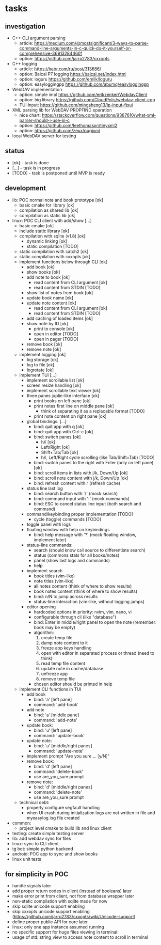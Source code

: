 # tasks

## investigation
- C++ CLI argument parsing
    + article: https://medium.com/@mostsignificant/3-ways-to-parse-command-line-arguments-in-c-quick-do-it-yourself-or-comprehensive-36913284460f
    + option: https://github.com/jarro2783/cxxopts
- C++ logging
    + article: https://habr.com/ru/post/313686/
    + option: Baical P7 logging https://baical.net/index.html
    + option: loguru https://github.com/emilk/loguru
    + option: easyloggingpp https://github.com/abumq/easyloggingpp
- WebDAV implementation
    + option: simple impl https://github.com/erikzenker/WebdavClient
    + option: big library https://github.com/CloudPolis/webdav-client-cpp
    + TUI input: https://github.com/mingsheng13/ip-input-ftxui
- XML parsing lib for WebDAV PROPFIND operation
    + nice chart: https://stackoverflow.com/questions/9387610/what-xml-parser-should-i-use-in-c
    + option: https://github.com/leethomason/tinyxml2
    + option: https://github.com/zeux/pugixml
- local WebDAV server for testing

## status
- [ok]   - task is done
- [...]  - task is in progress
- [TODO] - task is postponed until MVP is ready

## development
- lib: POC normal note and book prototype [ok]
    + basic cmake for library [ok]
    + compilation as shared lib [ok]
    + compilation as static lib [ok]
- linux: POC CLI client with add/show [...]
    + basic cmake [ok]
    + include static library [ok]
    + compilation with sqlite (v1.8) [ok]
        - dynamic linking [ok]
        - static compilation [TODO]
    + static compilation with catch2 [ok]
    + static compilation with cxxopts [ok]
    + implement functions below through CLI [ok]
        - add book [ok]
        - show books [ok]
        - add note to book [ok]
            + read content from CLI argument [ok]
            + read content from STDIN [TODO]
        - show list of notes from book [ok]
        - update book name [ok]
        - update note content [ok]
            + read content from CLI argument [ok]
            + read content from STDIN [TODO]
        - add caching of loaded items [ok]
        - show note by ID [ok]
            + print to console [ok]
            + open in editor [TODO]
            + open in pager [TODO]
        - remove book [ok]
        - remove note [ok]
    + implement logging [ok]
        - log storage [ok]
        - log to file [ok]
        - logrotate [ok]
    + implement TUI [...]
        - implement scrollable list [ok]
        - screen resize handling [ok]
        - implement scrollable text viewer [ok]
        - three panes joplin-like interface [ok]
            + print books on left pane [ok]
            + print notes first line on middle pane [ok]
                - think of separating it as a replacable format [TODO]
            + print note content on right pane [ok]
        - global bindings: [...]
            + bind: quit app with q [ok]
            + bind: quit app with Ctrl-c [ok]
            + bind: switch panes [ok]
                - h/l [ok]
                - Left/Right [ok]
                - Shift+Tab/Tab [ok]
                - h/l, Left/Right cycle scrolling (like Tab/Shift+Tab) [TODO]
            + bind: switch panes to the right with Enter (only on left pane) [ok]
            + bind: scroll items in lists with j/k, Down/Up [ok]
            + bind: scroll note content with j/k, Down/Up [ok]
            + bind: refresh content with r (refresh cache)
        - status line last log
            + bind: search button with '/' (mock search)
            + bind: command input with ':' (mock commands)
            + bind: ESC to cancel status line input (both search and command)
        - command/keybinding proper implementation [TODO]
            + cycle (toggle) commands [TODO]
        - toggle panel with logs
        - floating window with help on keybindings
            + bind: help message with '?' (mock floating window, implement later)
        - status-line commands:
            + search (should know call source to differentiate search)
            + status (commons stats for all books/notes)
            + panel (show last logs and commands)
            + help
        - implement search
            + book titles (vim-like)
            + note titles (vim-like)
            + all notes content (think of where to show results)
            + book notes content (think of where to show results)
            + bind: n/N to jump across results
            + status-line interaction (vim-like, without logging jumps)
        - editor opening
            + hardcoded options in priority: nvim, vim, nano, vi
            + configurable through cli (like "database")
            + bind: Enter in middle/right panel to open the note (remember: book may be empty)
            + algorithm:
                1. create temp file
                2. dump note content to it
                3. freeze app keys handling
                4. open with editor in separated process or thread (need to think)
                5. read temp file content
                6. update note in cache/database
                7. unfreeze app
                8. remove temp file
            + chosen editor should be printed in help
    + implement CLI functions in TUI
        - add book
            + bind: 'a' [left pane]
            + command: 'add-book'
        - add note
            + bind: 'a' [middle pane]
            + command: 'add-note'
        - update book:
            + bind: 'u' [left pane]
            + command: 'update-book'
        - update note:
            + bind: 'u' [middle/right panes]
            + command: 'update-note'
        - implement prompt "Are you sure ... [y/N]"
        - remove book:
            + bind: 'd' [left pane]
            + command: 'delete-book'
            + use are_you_sure prompt
        - remove note:
            + bind: 'd' [middle/right panes]
            + command: 'delete-note'
            + use are_you_sure prompt
    + technical debt:
        - properly configure segfault handling
        - when UI crash during initialization logs are not written in file and myeasylog.log file created
- common:
    + project level cmake to build lib and linux client
- testing: create simple testing server
- lib: add webdav sync for files
- linux: sync to CLI client
- tg bot: simple python backend
- android: POC app to sync and show books
- linux unit tests

## for simplicity in POC
- handle signals later
- add proper return codes in client (instead of booleans) later
- make error print from client, not from database wrapper later
- non-static compilation with sqlite made for now
- skip sqlite unicode support enabling
- skip cxxopts unicode support enabling (https://github.com/jarro2783/cxxopts/wiki/Unicode-support)
- define proper public API for core later
- linux: only one app instance assumed running
- no specific support for huge files viewing in terminal
- usage of std::string_view to access note content to scroll in terminal
